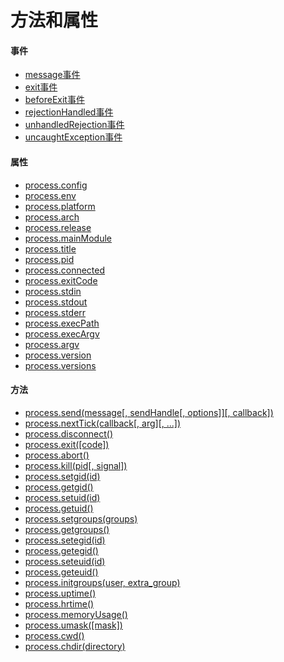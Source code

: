 # 方法和属性

#### 事件

* [message事件](#event_message)
* [exit事件](#event_exit)
* [beforeExit事件](#event_beforeExit)
* [rejectionHandled事件](#event_rejectionHandled)
* [unhandledRejection事件](#event_unhandledRejection)
* [uncaughtException事件](#event_uncaughtException)

#### 属性

* [process.config](#config)
* [process.env](#env)
* [process.platform](#platform)
* [process.arch](#arch)
* [process.release](#release)
* [process.mainModule](#mainModule)
* [process.title](#title)
* [process.pid](#pid)
* [process.connected](#connected)
* [process.exitCode](#exitCode)
* [process.stdin](#stdin)
* [process.stdout](#stdout)
* [process.stderr](#stderr)
* [process.execPath](#execPath)
* [process.execArgv](#execArgv)
* [process.argv](#argv)
* [process.version](#version)
* [process.versions](#versions)

#### 方法

* [process.send(message[, sendHandle[, options]][, callback])](#send)
* [process.nextTick(callback[, arg][, ...])](#nextTick)
* [process.disconnect()](#disconnect)
* [process.exit([code])](#exit)
* [process.abort()](#abort)
* [process.kill(pid[, signal])](#kill)
* [process.setgid(id)](#setgid)
* [process.getgid()](#getgid)
* [process.setuid(id)](#setuid)
* [process.getuid()](#getuid)
* [process.setgroups(groups)](#setgroups)
* [process.getgroups()](#getgroups)
* [process.setegid(id)](#setegid)
* [process.getegid()](#getegid)
* [process.seteuid(id)](#seteuid)
* [process.geteuid()](#geteuid)
* [process.initgroups(user, extra_group)](#initgroups)
* [process.uptime()](#uptime)
* [process.hrtime()](#hrtime)
* [process.memoryUsage()](#memoryUsage)
* [process.umask([mask])](#umask)
* [process.cwd()](#cwd)
* [process.chdir(directory)](#chdir)